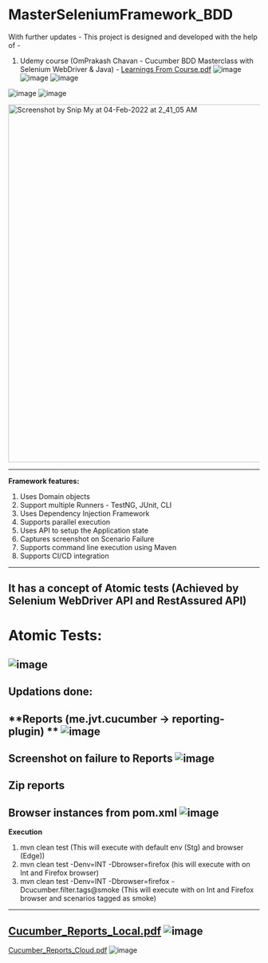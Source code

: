 # MasterSeleniumFramework_BDD
With further updates - This project is designed and developed with the help of -
1. Udemy course (OmPrakash Chavan - Cucumber BDD Masterclass with Selenium WebDriver & Java) - 
[Learnings From Course.pdf](https://github.com/rajatt95/MasterSeleniumFramework_BDD/files/7998307/Learnings.From.Course.pdf)
![image](https://user-images.githubusercontent.com/26399692/152515639-83ff0b6e-3148-4c4c-821b-491c4d1f415e.png)
![image](https://user-images.githubusercontent.com/26399692/152515700-e7f086cf-4ed9-469c-b65c-51aeb841e783.png)
![image](https://user-images.githubusercontent.com/26399692/152515746-35b19cb5-9fcc-4304-9abd-1e9b872bf18f.png)

![image](https://user-images.githubusercontent.com/26399692/152515304-c933c4e0-f085-4b60-be3d-144caf9d9054.png)
![image](https://user-images.githubusercontent.com/26399692/152515549-abcc6a1e-4d54-4eba-b741-8b1910aee102.png)

<img width="717" alt="Screenshot by Snip My at 04-Feb-2022 at 2_41_05 AM" src="https://user-images.githubusercontent.com/26399692/152430606-3a88d967-4ebd-4976-a601-c75f2477d79d.png">

------------------------------------------------------------
**Framework features:**
1. Uses Domain objects
2. Support multiple Runners - TestNG, JUnit, CLI
3. Uses Dependency Injection Framework
4. Supports parallel execution
5. Uses API to setup the Application state
6. Captures screenshot on Scenario Failure
7. Supports command line execution using Maven
8. Supports CI/CD integration
------------------------------------------------------------
It has a concept of Atomic tests (Achieved by Selenium WebDriver API and RestAssured API)
------------------------------------------------------------
# Atomic Tests:
![image](https://user-images.githubusercontent.com/26399692/138962929-70094e77-ff3c-405e-95f8-c91c4e0912a6.png)
------------------------------------------------------------
Updations done:
------------------------------------------------------------
**Reports (me.jvt.cucumber -> reporting-plugin) ** 
![image](https://user-images.githubusercontent.com/26399692/152516617-160ec7de-c330-490e-9cb9-78b7d50cbe5d.png)
------------------------------------------------------------
**Screenshot on failure to Reports** 
![image](https://user-images.githubusercontent.com/26399692/152516718-701a6cc9-bf46-475f-824f-406413fa8288.png)
------------------------------------------------------------
**Zip reports**
------------------------------------------------------------
**Browser instances from pom.xml**
![image](https://user-images.githubusercontent.com/26399692/152516862-973ca6e9-bf4e-45de-85f5-f7fba24f4927.png)
------------------------------------------------------------
**Execution**
1. mvn clean test (This will execute with default env (Stg) and browser (Edge))
2. mvn clean test -Denv=INT -Dbrowser=firefox (his will execute with on Int and Firefox browser)
3. mvn clean test -Denv=INT -Dbrowser=firefox -Dcucumber.filter.tags@smoke (This will execute with on Int and Firefox browser and scenarios tagged as smoke)
------------------------------------------------------------

[Cucumber_Reports_Local.pdf](https://github.com/rajatt95/MasterSeleniumFramework_BDD/files/7998343/Cucumber_Reports_Local.pdf)
![image](https://user-images.githubusercontent.com/26399692/152431537-75cab046-67a6-4387-a980-f3dc19031f5c.png)
------------------------------------------------------------
[Cucumber_Reports_Cloud.pdf](https://github.com/rajatt95/MasterSeleniumFramework_BDD/files/7998338/Cucumber_Reports_Cloud.pdf)
![image](https://user-images.githubusercontent.com/26399692/152431482-e010a8c0-25b8-425f-be92-83d0f9a52fb2.png)

